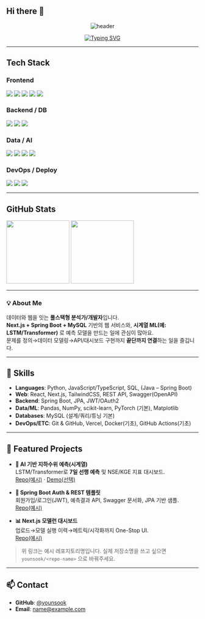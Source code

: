 ## Hi there 👋

<!--
**younsook/younsook** is a ✨ _special_ ✨ repository because its `README.md` (this file) appears on your GitHub profile.

Here are some ideas to get you started:

- 🔭 I’m currently working on ...
- 🌱 I’m currently learning ...
- 👯 I’m looking to collaborate on ...
- 🤔 I’m looking for help with ...
- 💬 Ask me about ...
- 📫 How to reach me: ...
- 😄 Pronouns: ...
- ⚡ Fun fact: ...
-->
<!-- 헤더 배너 -->
<p align="center">
  <img src="https://capsule-render.vercel.app/api?type=transparent&color=gradient&customColorList=0,2,2,5,30&height=300&section=header&text=Younsook's%20GitHub&fontSize=80&fontColor=d6ace6&animation=fadeIn" alt="header" />
</p>

<!-- 타이핑 효과 -->
<p align="center">
  <a href="https://git.io/typing-svg">
    <img src="https://readme-typing-svg.demolab.com/?lines=Data%20%26%20AI%20Enthusiast;Software%20Developer;I%20build%20useful%20web%20%26%20data%20products.&center=true&vCenter=true&pause=1200&size=24" alt="Typing SVG" />
  </a>
</p>

---

## Tech Stack

### Frontend
<p>
  <img src="https://img.shields.io/badge/HTML5-20232a.svg?style=for-the-badge&logo=html5&logoColor=E34F26" />
  <img src="https://img.shields.io/badge/CSS3-20232a.svg?style=for-the-badge&logo=css3&logoColor=1572B6" />
  <img src="https://img.shields.io/badge/JavaScript-20232a.svg?style=for-the-badge&logo=javascript&logoColor=F7DF1E" />
  <img src="https://img.shields.io/badge/React-20232a.svg?style=for-the-badge&logo=react&logoColor=61DAFB" />
  <img src="https://img.shields.io/badge/Next.js-20232a.svg?style=for-the-badge&logo=nextdotjs&logoColor=FFFFFF" />
</p>

### Backend / DB
<p>
  <img src="https://img.shields.io/badge/Spring%20Boot-20232a.svg?style=for-the-badge&logo=springboot&logoColor=6DB33F" />
  <img src="https://img.shields.io/badge/MySQL-20232a.svg?style=for-the-badge&logo=mysql&logoColor=4479A1" />
  <img src="https://img.shields.io/badge/REST%20API-20232a.svg?style=for-the-badge&logo=swagger&logoColor=85EA2D" />
</p>

### Data / AI
<p>
  <img src="https://img.shields.io/badge/Python-20232a.svg?style=for-the-badge&logo=python&logoColor=3776AB" />
  <img src="https://img.shields.io/badge/PyTorch-20232a.svg?style=for-the-badge&logo=pytorch&logoColor=EE4C2C" />
  <img src="https://img.shields.io/badge/scikit--learn-20232a.svg?style=for-the-badge&logo=scikitlearn&logoColor=F7931E" />
  <img src="https://img.shields.io/badge/Pandas-20232a.svg?style=for-the-badge&logo=pandas&logoColor=150458" />
</p>

### DevOps / Deploy
<p>
  <img src="https://img.shields.io/badge/Docker-20232a.svg?style=for-the-badge&logo=docker&logoColor=2496ED" />
  <img src="https://img.shields.io/badge/Vercel-20232a.svg?style=for-the-badge&logo=vercel&logoColor=FFFFFF" />
  <img src="https://img.shields.io/badge/GitHub%20Actions-20232a.svg?style=for-the-badge&logo=githubactions&logoColor=2088FF" />
</p>

---

## GitHub Stats
<p>
  <img src="https://github-readme-stats.vercel.app/api?username=younsook&show_icons=true&theme=transparent&hide_border=true&count_private=true" height="165" />
  <img src="https://github-readme-stats.vercel.app/api/top-langs/?username=younsook&layout=compact&theme=transparent&hide_border=true" height="165" />
</p>

<!-- 방문자 수(원하면 사용) -->
<!--
<p align="right">
  <img src="https://komarev.com/ghpvc/?username=younsook&style=flat-square" />
</p>
-->

---

### 💡 About Me
데이터와 웹을 잇는 **풀스택형 분석가/개발자**입니다.  
**Next.js + Spring Boot + MySQL** 기반의 웹 서비스와, **시계열 ML(예: LSTM/Transformer)** 로 예측 모델을 만드는 일에 관심이 많아요.  
문제를 정의→데이터 모델링→API/대시보드 구현까지 **끝단까지 연결**하는 일을 즐깁니다.

---

## 🔧 Skills
- **Languages**: Python, JavaScript/TypeScript, SQL, (Java – Spring Boot)
- **Web**: React, Next.js, TailwindCSS, REST API, Swagger(OpenAPI)
- **Backend**: Spring Boot, JPA, JWT/OAuth2
- **Data/ML**: Pandas, NumPy, scikit-learn, PyTorch (기본), Matplotlib
- **Databases**: MySQL (설계/쿼리/튜닝 기본)
- **DevOps/ETC**: Git & GitHub, Vercel, Docker(기초), GitHub Actions(기초)

---

## 📂 Featured Projects
- **🌊 AI 기반 지하수위 예측(시계열)**  
  LSTM/Transformer로 **7일 선행 예측** 및 NSE/KGE 지표 대시보드.  
  [Repo(예시)](https://github.com/younsook/groundwater-prediction) · [Demo(선택)](https://youtu.be/XXXXXXXX)

- **🔐 Spring Boot Auth & REST 템플릿**  
  회원가입/로그인(JWT), 예측결과 API, Swagger 문서화, JPA 기반 샘플.  
  [Repo(예시)](https://github.com/younsook/springboot-rest-starter)

- **📊 Next.js 모델런 대시보드**  
  업로드→모델 실행 이력→메트릭/시각화까지 One-Stop UI.  
  [Repo(예시)](https://github.com/younsook/ai-dashboard)

> 위 링크는 예시 레포지토리명입니다. 실제 저장소명을 쓰고 싶으면 `younsook/<repo-name>` 으로 바꿔주세요.

---

## 📫 Contact
- **GitHub**: [@younsook](https://github.com/younsook)
- **Email**: <!-- TODO: 이메일 공개 시 아래 주소를 본인 것으로 교체하세요 --> name@example.com

